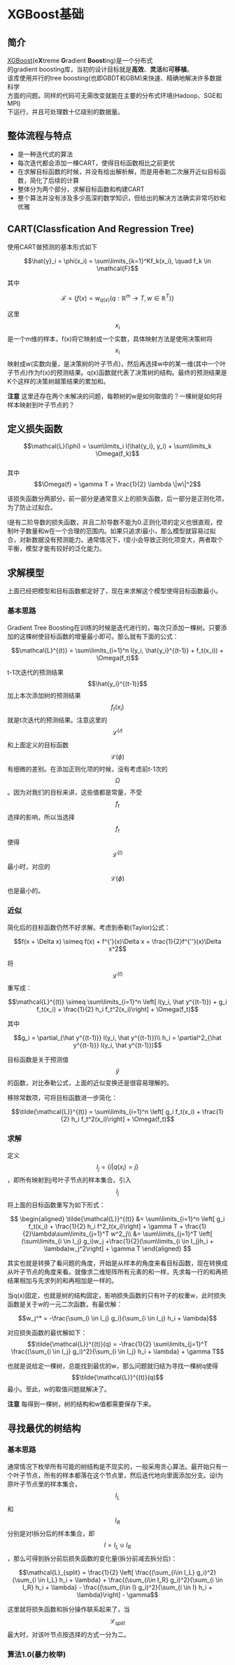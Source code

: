 # XGBoost基础

## 简介

[XGBoost](https://github.com/dmlc/xgboost)\(e**X**treme **G**radient **Boost**ing\)是一个分布式  
的gradient boosting库，当初的设计目标就是**高效**、**灵活**和**可移植**。  
该库使用并行的tree boosting\(也即GBDT和GBM\)来快速、精确地解决许多数据科学  
方面的问题。同样的代码可无需改变就能在主要的分布式环境\(Hadoop、SGE和MPI\)  
下运行，并且可处理数十亿级别的数据量。

## 整体流程与特点

* 是一种迭代式的算法
* 每次迭代都会添加一棵CART，使得目标函数相比之前更优
* 在求解目标函数的时候，并没有给出解析解，而是用泰勒二次展开近似目标函数，简化了后续的计算
* 整体分为两个部分，求解目标函数和构建CART
* 整个算法并没有涉及多少高深的数学知识，但给出的解决方法确实非常巧妙和优雅

## CART\(Classfication And Regression Tree\)

使用CART做预测的基本形式如下

$$\hat{y}_i = \phi(x_i) = \sum\limits_{k=1}^Kf_k(x_i), \quad f_k \in \mathcal{F}$$

其中

$$\mathcal{F} = \{f(x) = w_{q(x)}(q: \mathbb{R}^m \rightarrow T, w \in \mathbb{R}^T)\}$$

这里$$x_i$$是一个m维的样本，f\(x\)将它映射成一个实数，具体映射方法是使用决策树将$$x_i$$映射成w\(实数向量，是决策树的叶子节点\)，然后再选择w中的某一维\(其中一个叶子节点\)作为f\(x\)的预测结果。q\(x\)函数就代表了决策树的结构。最终的预测结果是K个这样的决策树越策结果的累加和。

**注意** 这里还存在两个未解决的问题，每颗树的w是如何取值的？一棵树是如何将样本映射到叶子节点的？

## 定义损失函数

$$\mathcal{L}(\phi) = \sum\limits_i l(\hat{y_i}, y_i) + \sum\limits_k \Omega(f_k)$$  
其中  
$$\Omega(f) = \gamma T + \frac{1}{2} \lambda \|w\|^2$$

该损失函数分两部分，前一部分是通常意义上的损失函数，后一部分是正则化项，为了防止过拟合。

l是有二阶导数的损失函数，并且二阶导数不能为0.正则化项的定义也很直观，控制叶子数量和w在一个合理的范围内。如果只追求l最小，那么模型就容易过拟合，对新数据没有预测能力。通常情况下，l变小会导致正则化项变大，两者取个平衡，模型才能有较好的泛化能力。

## 求解模型

上面已经把模型和目标函数都定好了，现在来求解这个模型使得目标函数最小。

### 基本思路

Gradient Tree Boosting在训练的时候是迭代进行的，每次只添加一棵树。只要添加的这棵树使目标函数的增量最小即可。那么就有下面的公式：

$$\mathcal{L}^{(t)} = \sum\limits_{i=1}^n l(y_i, \hat{y_i}^{(t-1)} + f_t(x_i)) + \Omega(f_t)$$

t-1次迭代的预测结果$$\hat{y_i}^{(t-1)}$$加上本次添加树的预测结果$$f_t(x_i)$$就是t次迭代的预测结果。注意这里的$$\mathcal{L^{(t)}}$$和上面定义的目标函数$$\mathcal{L}(\phi)$$有细微的差别。在添加正则化项的时候，没有考虑前t-1次的$$\Omega$$。因为对我们的目标来讲，这些值都是常量，不受$$f_t$$选择的影响，所以当选择$$f_t$$使得$$\mathcal{L}^{(t)}$$最小时，对应的$$\mathcal{L}(\phi)$$也是最小的。

### 近似

简化后的目标函数仍然不好求解。考虑到泰勒\(Taylor\)公式：

$$f(x + \Delta x) \simeq f(x) + f^{'}(x)\Delta x + \frac{1}{2}f^{''}(x)\Delta x^2$$

将$$\mathcal{L}^{(t)}$$重写成：

$$\mathcal{L}^{(t)} \simeq \sum\limits_{i=1}^n \left[ l(y_i, \hat y^{(t-1)}) + g_i f_t(x_i) + \frac{1}{2} h_i f_t^2(x_i)\right] + \Omega(f_t)$$

其中

$$g_i = \partial_{\hat y^{(t-1)}} l(y_i, \hat y^{(t-1)})\\
h_i = \partial^2_{\hat y^{(t-1)}} l(y_i, \hat y^{(t-1)})$$

目标函数是关于预测值$$\hat y$$的函数，对比泰勒公式，上面的近似变换还是很容易理解的。

移除常数项，可将目标函数进一步简化：

$$\tilde{\mathcal{L}}^{(t)} = \sum\limits_{i=1}^n \left[ g_i f_t(x_i) + \frac{1}{2} h_i f_t^2(x_i)\right] + \Omega(f_t)$$

### 求解

定义$$I_j = \left\{ i | q(x_i) = j\right\}$$，即所有映射到j号叶子节点的样本集合。引入$$I_j$$将上面的目标函数重写为如下形式：


$$
\begin{aligned}
\tilde{\mathcal{L}}^{(t)} &= \sum\limits_{i=1}^n \left[ g_i f_t(x_i) + \frac{1}{2} h_i f^2_t(x_i)\right] + \gamma T + \frac{1}{2}\lambda\sum\limits_{j=1}^T w^2_j\\
&= \sum\limits_{j=1}^T \left[ (\sum\limits_{i \in I_j} g_i)w_j +\frac{1}{2}(\sum\limits_{i \in I_j}h_i + \lambda)w_j^2\right] + \gamma T
\end{aligned}
$$


其实也就是转换了看问题的角度，开始是从样本的角度来看目标函数，现在转换成从叶子节点的角度来看。就像求二维矩阵所有元素的和一样，先求每一行的和再把结果相加与先求列的和再相加是一样的。

当q\(x\)固定，也就是树的结构固定，影响损失函数的只有叶子的权重w，此时损失函数是关于w的一元二次函数，有最优解：

$$w_j^* = -\frac{\sum_{i \in I_j} g_i}{\sum_{i \in I_j} h_i + \lambda}$$

对应损失函数的最优解如下：  
$$\tilde{\mathcal{L}}^{(t)}(q) = -\frac{1}{2} \sum\limits_{j=1}^T \frac{(\sum_{i \in I_j} g_i)^2}{\sum_{i \in I_j} h_i + \lambda} + \gamma T$$

也就是说给定一棵树，总能找到最优的w，那么问题就归结为寻找一棵树q使得$$\tilde{\mathcal{L}}^{(t)}(q)$$最小。至此，w的取值问题就解决了。

**注意** 每得到一棵树，树的结构和w值都需要保存下来。

## 寻找最优的树结构

### 基本思路

通常情况下枚举所有可能的树结构是不现实的，一般采用贪心算法。最开始只有一个叶子节点，所有的样本都落在这个节点里，然后迭代地向里面添加分支。设I为原叶子节点里的样本集合，$$I_L$$和$$I_R$$分别是对I拆分后的样本集合，即$$I = I_L \cup I_R$$，那么可得到拆分前后损失函数的变化量\(拆分前减去拆分后\)：

$$\mathcal{L}_{split} = \frac{1}{2} \left[ \frac{(\sum_{i\in I_L} g_i)^2}{\sum_{i \in I_L} h_i + \lambda} + \frac{(\sum_{i\in I_R} g_i)^2}{\sum_{i \in I_R} h_i + \lambda} - \frac{(\sum_{i\in I} g_i)^2}{\sum_{i \in I} h_i + \lambda}\right] - \gamma$$

这里就将损失函数和拆分操作联系起来了，当$$\mathcal{L}_{split}$$最大时，对该叶节点按选择的方式一分为二。

### 算法1.0\(暴力枚举\)



